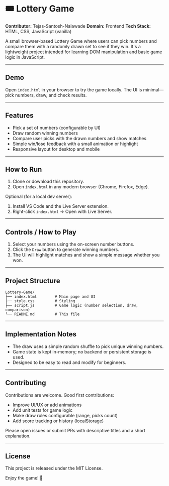 # 🎟️ Lottery Game

**Contributor:** Tejas-Santosh-Nalawade
**Domain:** Frontend
**Tech Stack:** HTML, CSS, JavaScript (vanilla)

A small browser-based Lottery Game where users can pick numbers and compare them with a randomly drawn set to see if they win. It's a lightweight project intended for learning DOM manipulation and basic game logic in JavaScript.

---

## Demo

Open `index.html` in your browser to try the game locally. The UI is minimal—pick numbers, draw, and check results.

---

## Features

- Pick a set of numbers (configurable by UI)
- Draw random winning numbers
- Compare user picks with the drawn numbers and show matches
- Simple win/lose feedback with a small animation or highlight
- Responsive layout for desktop and mobile

---

## How to Run

1. Clone or download this repository.
2. Open `index.html` in any modern browser (Chrome, Firefox, Edge).

Optional (for a local dev server):
1. Install VS Code and the Live Server extension.
2. Right-click `index.html` → Open with Live Server.

---

## Controls / How to Play

1. Select your numbers using the on-screen number buttons.
2. Click the `Draw` button to generate winning numbers.
3. The UI will highlight matches and show a simple message whether you won.

---

## Project Structure

```
Lottery-Game/
├── index.html        # Main page and UI
├── style.css         # Styling
├── script.js         # Game logic (number selection, draw, comparison)
└── README.md         # This file
```

---

## Implementation Notes

- The draw uses a simple random shuffle to pick unique winning numbers.
- Game state is kept in-memory; no backend or persistent storage is used.
- Designed to be easy to read and modify for beginners.

---

## Contributing

Contributions are welcome. Good first contributions:

- Improve UI/UX or add animations
- Add unit tests for game logic
- Make draw rules configurable (range, picks count)
- Add score tracking or history (localStorage)

Please open issues or submit PRs with descriptive titles and a short explanation.

---

## License

This project is released under the MIT License.

Enjoy the game! 🎉